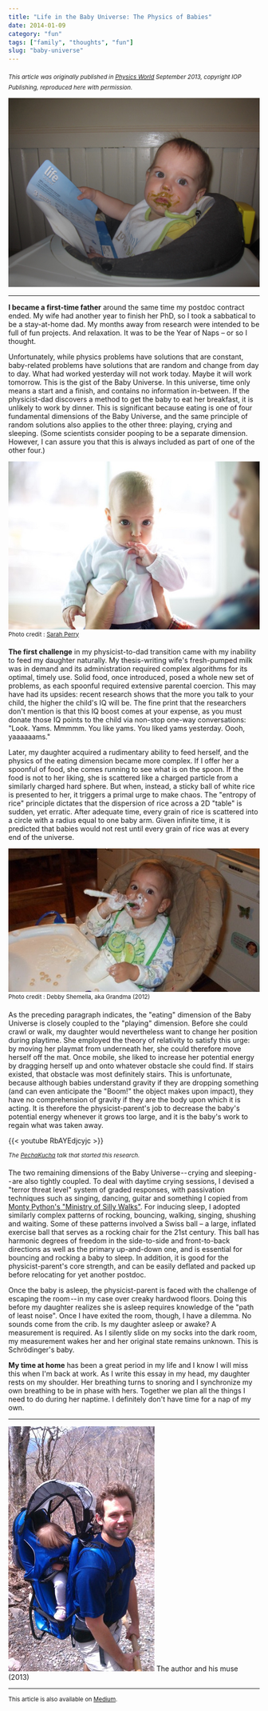 ```yaml
---
title: "Life in the Baby Universe: The Physics of Babies"
date: 2014-01-09
category: "fun"
tags: ["family", "thoughts", "fun"]
slug: "baby-universe"
---
```


<sub>_This article was originally published in_ [_Physics World_](https://physicsworld.com/a/the-september-2013-issue-of-physics-world-is-out-now/) _September 2013, copyright IOP Publishing, reproduced here with permission._</sub>

![header image - baby with avocado face](/images/baby_physics/header.jpeg)

---

**I became a first-time father** around the same time my postdoc contract ended. My wife had another year to finish her PhD, so I took a sabbatical to be a stay-at-home dad. My months away from research were intended to be full of fun projects. And relaxation. It was to be the Year of Naps – or so I thought.

Unfortunately, while physics problems have solutions that are constant, baby-related problems have solutions that are random and change from day to day. What had worked yesterday will not work today. Maybe it will work tomorrow. This is the gist of the Baby Universe. In this universe, time only means a start and a finish, and contains no information in-between. If the physicist-dad discovers a method to get the baby to eat her breakfast, it is unlikely to work by dinner. This is significant because eating is one of four fundamental dimensions of the Baby Universe, and the same principle of random solutions also applies to the other three: playing, crying and sleeping. (Some scientists consider pooping to be a separate dimension. However, I can assure you that this is always included as part of one of the other four.)

![baby - who me?](/images/baby_physics/sarah_photo.jpeg)
<sup>Photo credit : [Sarah Perry](https://www.sarahperryphotography.com/)</sup>

**The first challenge** in my physicist-to-dad transition came with my inability to feed my daughter naturally. My thesis-writing wife's fresh-pumped milk was in demand and its administration required complex algorithms for its optimal, timely use. Solid food, once introduced, posed a whole new set of problems, as each spoonful required extensive parental coercion. This may have had its upsides: recent research shows that the more you talk to your child, the higher the child's IQ will be. The fine print that the researchers don't mention is that this IQ boost comes at your expense, as you must donate those IQ points to the child via non-stop one-way conversations: "Look. Yams. Mmmmm. You like yams. You liked yams yesterday. Oooh, yaaaaaams."

Later, my daughter acquired a rudimentary ability to feed herself, and the physics of the eating dimension became more complex. If I offer her a spoonful of food, she comes running to see what is on the spoon. If the food is not to her liking, she is scattered like a charged particle from a similarly charged hard sphere. But when, instead, a sticky ball of white rice is presented to her, it triggers a primal urge to make chaos. The "entropy of rice" principle dictates that the dispersion of rice across a 2D "table" is sudden, yet erratic. After adequate time, every grain of rice is scattered into a circle with a radius equal to one baby arm. Given infinite time, it is predicted that babies would not rest until every grain of rice was at every end of the universe.

![baby - yogurt face](/images/baby_physics/yogurt_face.jpeg)
<sup>Photo credit : Debby Shemella, aka Grandma (2012)</sup>

As the preceding paragraph indicates, the "eating" dimension of the Baby Universe is closely coupled to the "playing" dimension. Before she could crawl or walk, my daughter would nevertheless want to change her position during playtime. She employed the theory of relativity to satisfy this urge: by moving her playmat from underneath her, she could therefore move herself off the mat. Once mobile, she liked to increase her potential energy by dragging herself up and onto whatever obstacle she could find. If stairs existed, that obstacle was most definitely stairs. This is unfortunate, because although babies understand gravity if they are dropping something (and can even anticipate the "Boom!" the object makes upon impact), they have no comprehension of gravity if they are the body upon which it is acting. It is therefore the physicist-parent's job to decrease the baby's potential energy whenever it grows too large, and it is the baby's work to regain what was taken away.

{{< youtube RbAYEdjcyjc >}}

<sup>_The [PechaKucha](http://www.pechakucha.org/) talk that started this research._</sup>

The two remaining dimensions of the Baby Universe -- crying and sleeping -- are also tightly coupled. To deal with daytime crying sessions, I devised a "terror threat level" system of graded responses, with passivation techniques such as singing, dancing, guitar and something I copied from [Monty Python's "Ministry of Silly Walks"](https://www.youtube.com/watch?v=eCLp7zodUiI). For inducing sleep, I adopted similarly complex patterns of rocking, bouncing, walking, singing, shushing and waiting. Some of these patterns involved a Swiss ball – a large, inflated exercise ball that serves as a rocking chair for the 21st century. This ball has harmonic degrees of freedom in the side-to-side and front-to-back directions as well as the primary up-and-down one, and is essential for bouncing and rocking a baby to sleep. In addition, it is good for the physicist-parent's core strength, and can be easily deflated and packed up before relocating for yet another postdoc.

Once the baby is asleep, the physicist-parent is faced with the challenge of escaping the room -- in my case over creaky hardwood floors. Doing this before my daughter realizes she is asleep requires knowledge of the "path of least noise". Once I have exited the room, though, I have a dilemma. No sounds come from the crib. Is my daughter asleep or awake? A measurement is required. As I silently slide on my socks into the dark room, my measurement wakes her and her original state remains unknown. This is Schrödinger's baby.

**My time at home** has been a great period in my life and I know I will miss this when I'm back at work. As I write this essay in my head, my daughter rests on my shoulder. Her breathing turns to snoring and I synchronize my own breathing to be in phase with hers. Together we plan all the things I need to do during her naptime. I definitely don't have time for a nap of my own.

---

![author and muse](/images/baby_physics/author_muse.jpeg)
The author and his muse (2013)

---

<sup>This article is also available on [Medium](https://medium.com/@philshem/life-in-the-baby-universe-f52561c4a8ae).</sup>
